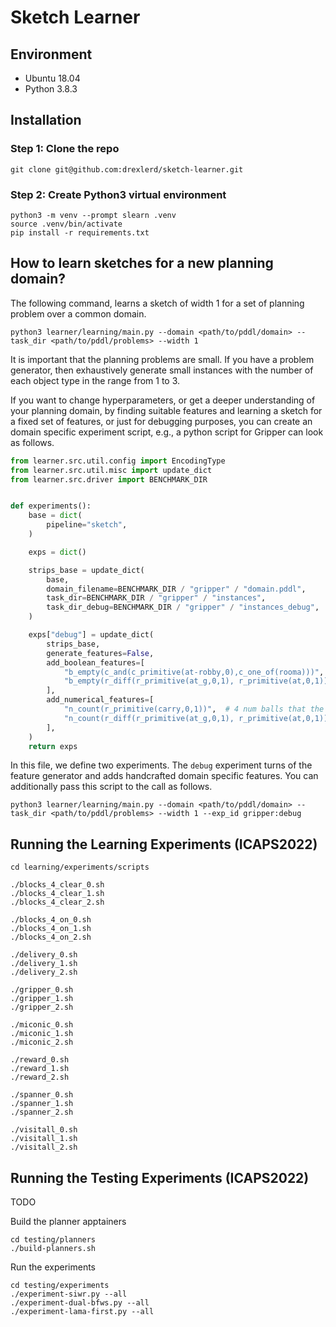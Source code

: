 # Sketch Learner

## Environment

- Ubuntu 18.04
- Python 3.8.3

## Installation

### Step 1: Clone the repo

```console
git clone git@github.com:drexlerd/sketch-learner.git
```

### Step 2: Create Python3 virtual environment

```console
python3 -m venv --prompt slearn .venv
source .venv/bin/activate
pip install -r requirements.txt
```

## How to learn sketches for a new planning domain?

The following command, learns a sketch of width 1 for a set of planning problem over a common domain.

```console
python3 learner/learning/main.py --domain <path/to/pddl/domain> --task_dir <path/to/pddl/problems> --width 1
```

It is important that the planning problems are small. If you have a problem generator, then exhaustively generate small instances with the number of each object type in the range from 1 to 3.

If you want to change hyperparameters, or get a deeper understanding of your planning domain, by finding suitable features and learning a sketch for a fixed set of features, or just for debugging purposes, you can create an domain specific experiment script, e.g., a python script for Gripper can look as follows.

```python
from learner.src.util.config import EncodingType
from learner.src.util.misc import update_dict
from learner.src.driver import BENCHMARK_DIR


def experiments():
    base = dict(
        pipeline="sketch",
    )

    exps = dict()

    strips_base = update_dict(
        base,
        domain_filename=BENCHMARK_DIR / "gripper" / "domain.pddl",
        task_dir=BENCHMARK_DIR / "gripper" / "instances",
        task_dir_debug=BENCHMARK_DIR / "gripper" / "instances_debug",
    )

    exps["debug"] = update_dict(
        strips_base,
        generate_features=False,
        add_boolean_features=[
            "b_empty(c_and(c_primitive(at-robby,0),c_one_of(rooma)))",  # robot at room b
            "b_empty(r_diff(r_primitive(at_g,0,1), r_primitive(at,0,1)))",  # goal separating feature
        ],
        add_numerical_features=[
            "n_count(r_primitive(carry,0,1))",  # 4 num balls that the robot carries
            "n_count(r_diff(r_primitive(at_g,0,1), r_primitive(at,0,1)))",  # 4 num misplaced balls, i.e., num balls at roomb
        ],
    )
    return exps
```

In this file, we define two experiments. The `debug` experiment turns of the feature generator and adds handcrafted domain specific features. You can additionally pass this script to the call as follows.

```console
python3 learner/learning/main.py --domain <path/to/pddl/domain> --task_dir <path/to/pddl/problems> --width 1 --exp_id gripper:debug
```


## Running the Learning Experiments (ICAPS2022)


```console
cd learning/experiments/scripts

./blocks_4_clear_0.sh
./blocks_4_clear_1.sh
./blocks_4_clear_2.sh

./blocks_4_on_0.sh
./blocks_4_on_1.sh
./blocks_4_on_2.sh

./delivery_0.sh
./delivery_1.sh
./delivery_2.sh

./gripper_0.sh
./gripper_1.sh
./gripper_2.sh

./miconic_0.sh
./miconic_1.sh
./miconic_2.sh

./reward_0.sh
./reward_1.sh
./reward_2.sh

./spanner_0.sh
./spanner_1.sh
./spanner_2.sh

./visitall_0.sh
./visitall_1.sh
./visitall_2.sh
```

## Running the Testing Experiments (ICAPS2022)

TODO

Build the planner apptainers

```console
cd testing/planners
./build-planners.sh
```

Run the experiments

```console
cd testing/experiments
./experiment-siwr.py --all
./experiment-dual-bfws.py --all
./experiment-lama-first.py --all
```